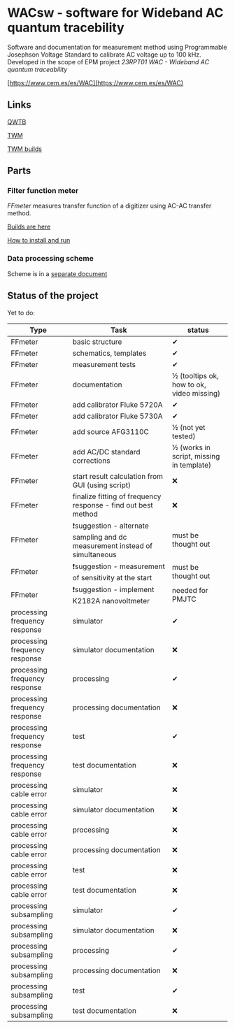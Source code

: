 # WACsw - software for Wideband AC quantum tracebility

Software and documentation for measurement method using Programmable Josephson Voltage Standard to calibrate AC voltage up to 100 kHz.
Developed in the scope of EPM project *23RPT01 WAC - Wideband AC quantum traceability*

[https://www.cem.es/es/WAC](https://www.cem.es/es/WAC)

## Links

[QWTB](https://qwtb.github.io/qwtb/)

[TWM](https://github.com/smaslan/TWM)

[TWM builds](https://github.com/smaslan/TWM-builds)

## Parts

### Filter function meter

*FFmeter* measures transfer function of a digitizer using AC-AC transfer method.

[Builds are here](https://github.com/KaeroDot/WACsw/tree/master/control_software/Filter%20function%20meter%20builds)

[How to install and run](https://github.com/KaeroDot/WACsw/blob/master/control_software/Filter%20function%20meter%20builds/How%20to%20install%20and%20run%20FFmeter.md)

### Data processing scheme

Scheme is in a [separate document](https://github.com/KaeroDot/WACsw/blob/master/doc/WACsw_requirements.md)

## Status of the project

Yet to do:

Type | Task | status
-----|------|--------
FFmeter | basic structure | ✔
FFmeter | schematics, templates | ✔
FFmeter | measurement tests | ✔
FFmeter | documentation | ½ (tooltips ok, how to ok, video missing)
FFmeter | add calibrator Fluke 5720A | ✔
FFmeter | add calibrator Fluke 5730A | ✔
FFmeter | add source AFG3110C | ½ (not yet tested)
FFmeter | add AC/DC standard corrections | ½ (works in script, missing in template)
FFmeter | start result calculation from GUI (using script) | ❌
FFmeter | finalize fitting of frequency response - find out best method | ❌
FFmeter | ❗suggestion - alternate sampling and dc measurement instead of simultaneous | must be thought out
FFmeter | ❗suggestion - measurement of sensitivity at the start | must be thought out
FFmeter | ❗suggestion - implement K2182A nanovoltmeter | needed for PMJTC
processing frequency response | simulator | ✔
processing frequency response | simulator documentation | ❌
processing frequency response | processing | ✔
processing frequency response | processing documentation | ❌
processing frequency response | test | ✔
processing frequency response | test documentation | ❌
processing cable error | simulator | ❌
processing cable error | simulator documentation | ❌
processing cable error | processing | ❌
processing cable error | processing documentation | ❌
processing cable error | test | ❌
processing cable error | test documentation | ❌
processing subsampling | simulator | ✔
processing subsampling | simulator documentation  | ❌
processing subsampling | processing | ✔
processing subsampling | processing documentation  | ❌
processing subsampling | test | ✔
processing subsampling | test documentation  | ❌
